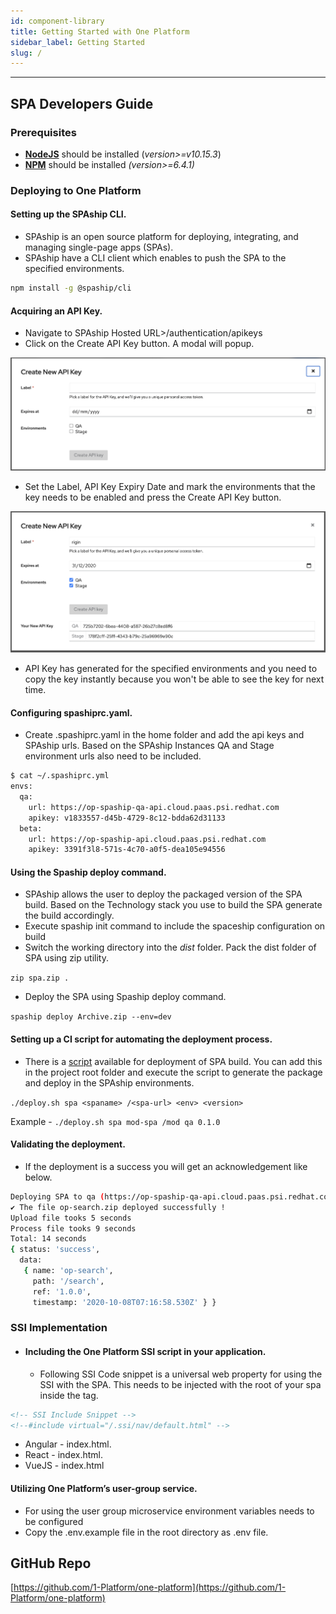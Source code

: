 ```yaml
---
id: component-library
title: Getting Started with One Platform
sidebar_label: Getting Started
slug: /
---
```

* * *

## SPA Developers Guide

### Prerequisites
  - [**NodeJS**](https://nodejs.org/en/)  should be installed (*version>=v10.15.3*)
  - [**NPM**](https://www.npmjs.com/get-npm) should be installed *(version>=6.4.1)*

### Deploying to One Platform
  #### Setting up the SPAship CLI.
- SPAship is an open source platform for deploying, integrating, and managing single-page apps (SPAs). 
- SPAship have a CLI client which enables to push the SPA to the specified environments.

```sh
npm install -g @spaship/cli
```
#### Acquiring an API Key.
  - Navigate to SPAship Hosted URL>/authentication/apikeys
  - Click on the Create API Key button. A modal will popup.

![img](./image2.png)

- Set the Label, API Key Expiry Date and mark the environments that the key needs to be enabled and press the Create API Key button.

![img](./image3.png)

- API Key has generated for the specified environments and you need to copy the key instantly because you won't be able to see the key for next time.

#### Configuring spashiprc.yaml.
  - Create .spashiprc.yaml in the home folder and add the api keys and SPAship urls.  Based on the SPAship Instances QA and Stage environment urls also need to be included.

```sh
$ cat ~/.spashiprc.yml 
envs:
  qa:
    url: https://op-spaship-qa-api.cloud.paas.psi.redhat.com
    apikey: v1833557-d45b-4729-8c12-bdda62d31133
  beta:
    url: https://op-spaship-api.cloud.paas.psi.redhat.com
    apikey: 3391f3l8-571s-4c70-a0f5-dea105e94556
```

#### Using the Spaship deploy command.
  - SPAship allows the user to deploy the packaged version of the SPA build. Based on the Technology stack you use to build the SPA generate the build accordingly.
  - Execute spaship init command to include the spaceship configuration on build
  - Switch the working directory into the *dist* folder. Pack the dist folder of SPA using zip utility. 

`zip spa.zip .`

- Deploy the SPA using Spaship deploy command.

`spaship deploy Archive.zip --env=dev`

#### Setting up a CI script for automating the deployment process.
  - There is a [script](https://raw.githubusercontent.com/1-Platform/one-platform/master/deploy.sh) available for deployment of SPA build. You can add this in the project root folder and execute the script to generate the package and deploy in the SPAship environments.

`./deploy.sh spa <spaname> /<spa-url> <env> <version>`

Example - `./deploy.sh spa mod-spa /mod qa 0.1.0`
#### Validating the deployment.
  - If the deployment is a success you will get an acknowledgement like below.
```sh
Deploying SPA to qa (https://op-spaship-qa-api.cloud.paas.psi.redhat.com)
✔ The file op-search.zip deployed successfully !
Upload file tooks 5 seconds
Process file tooks 9 seconds
Total: 14 seconds
{ status: 'success',
  data:
   { name: 'op-search',
     path: '/search',
     ref: '1.0.0',
     timestamp: '2020-10-08T07:16:58.530Z' } }
```

### SSI Implementation
  - #### Including the One Platform SSI script in your application.
    - Following SSI Code snippet is a universal web property for using the SSI with the SPA. This needs to be injected with the root of your spa inside the <body></body> tag.

```html
<!-- SSI Include Snippet --> 
<!--#include virtual="/.ssi/nav/default.html" -->

```
- Angular  - index.html.
- React - index.html.
- VueJS - index.html

#### Utilizing One Platform’s user-group service.
  - For using the user group microservice environment variables needs to be configured
  - Copy the .env.example file in the root directory as .env file.

## GitHub Repo

[https://github.com/1-Platform/one-platform](https://github.com/1-Platform/one-platform)
